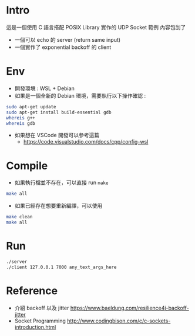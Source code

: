 # Intro

這是一個使用 C 語言搭配 POSIX Library 實作的 UDP Socket 範例
內容包刮了

- 一個可以 echo 的 server (return same input)
- 一個實作了 exponential backoff 的 client

# Env

- 開發環境 : WSL + Debian 
- 如果是一個全新的 Debian 環境，需要執行以下操作確認 : 

```bash
sudo apt-get update
sudo apt-get install build-essential gdb
whereis g++
whereis gdb
```

- 如果想在 VSCode 開發可以參考這篇
  - https://code.visualstudio.com/docs/cpp/config-wsl

# Compile

- 如果執行檔並不存在，可以直接 run ``make``

```bash
make all
```

- 如果已經存在想要重新編譯，可以使用

```bash
make clean
make all
```

# Run

```bash
./server
./client 127.0.0.1 7000 any_text_args_here
```



# Reference

- 介紹 backoff 以及 jitter
  https://www.baeldung.com/resilience4j-backoff-jitter
- Socket Programming
  http://www.codingbison.com/c/c-sockets-introduction.html